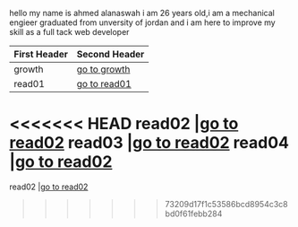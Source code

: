 hello my name is ahmed alanaswah i am 26 years old,i am a mechanical engieer graduated from unversity of jordan and i am here to improve my skill as a full tack web developer


First Header | Second Header
------------ | -------------
growth |[go to growth](https://ahmed-alanaswah.github.io/Read-Notes/growth)
read01 |[go to read01](https://ahmed-alanaswah.github.io/Read-Notes/read-01)
<<<<<<< HEAD
read02 |[go to read02](https://ahmed-alanaswah.github.io/Read-Notes/read02)
read03 |[go to read02](https://ahmed-alanaswah.github.io/Read-Notes/read03)
read04 |[go to read02](https://ahmed-alanaswah.github.io/Read-Notes/read04)
=======
read02 |[go to read02](https://ahmed-alanaswah.github.io/Read-Notes/read02)
>>>>>>> 73209d17f1c53586bcd8954c3c8bd0f61febb284
